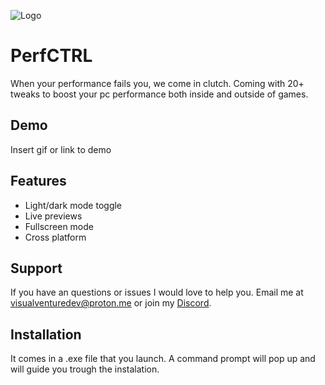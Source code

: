 
![Logo](https://i.imgur.com/KC7jW87.png)


# PerfCTRL

When your performance fails you, we come in clutch. Coming with 20+ tweaks to boost your pc performance both inside and outside of games.


## Demo

Insert gif or link to demo


## Features

- Light/dark mode toggle
- Live previews
- Fullscreen mode
- Cross platform


## Support

If you have an questions or issues I would love to help you. Email me at visualventuredev@proton.me or join my [Discord](https://discord.gg/GkhwF53JbF).


## Installation

It comes in a .exe file that you launch. A command prompt will pop up and will guide you trough the instalation. 

    